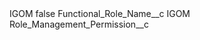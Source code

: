 <?xml version="1.0" encoding="UTF-8"?>
<CustomMetadata xmlns="http://soap.sforce.com/2006/04/metadata" xmlns:xsi="http://www.w3.org/2001/XMLSchema-instance" xmlns:xsd="http://www.w3.org/2001/XMLSchema">
    <label>IGOM</label>
    <protected>false</protected>
    <values>
        <field>Functional_Role_Name__c</field>
        <value xsi:type="xsd:string">IGOM</value>
    </values>
    <values>
        <field>Role_Management_Permission__c</field>
        <value xsi:nil="true"/>
    </values>
</CustomMetadata>
